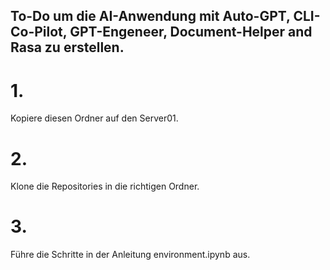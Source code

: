 
## To-Do um die AI-Anwendung mit Auto-GPT, CLI-Co-Pilot, GPT-Engeneer, Document-Helper and Rasa zu erstellen.


# 1.
Kopiere diesen Ordner auf den Server01.


# 2. 
Klone die Repositories in die richtigen Ordner.

# 3. 
Führe die Schritte in der Anleitung environment.ipynb aus.